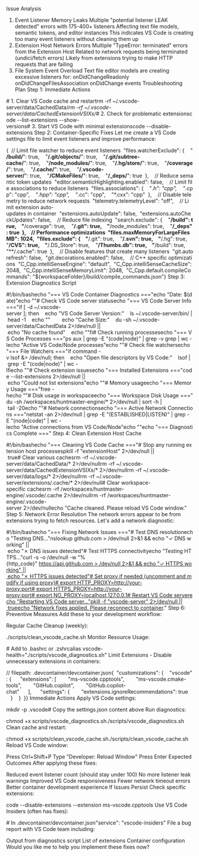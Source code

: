  Issue Analysis
1. Event Listener Memory Leaks
Multiple "potential listener LEAK detected" errors with 175-400+ listeners
Affecting text file models, semantic tokens, and editor instances
This indicates VS Code is creating too many event listeners without cleaning them up
2. Extension Host Network Errors
Multiple "TypeError: terminated" errors from the Extension Host
Related to network requests being terminated (undici/fetch errors)
Likely from extensions trying to make HTTP requests that are failing
3. File System Event Overload
Text file editor models are creating excessive listeners for:
onDidChangeReadonly
onDidChangeFilesAssociation
onDidChange events
 Troubleshooting Plan
Step 1: Immediate Actions

# 1. Clear VS Code cache and restartrm -rf ~/.vscode-server/data/CachedData/*rm -rf ~/.vscode-server/data/CachedExtensionVSIXs/*# 2. Check for problematic extensionscode --list-extensions --show-versions# 3. Start VS Code with minimal extensionscode --disable-extensions
Step 2: Container-Specific Fixes
Let me create a VS Code settings file to limit event listeners and improve performance:


{  // Limit file watcher to reduce event listeners  "files.watcherExclude": {    "**/build/**": true,    "**/.git/objects/**": true,    "**/.git/subtree-cache/**": true,    "**/node_modules/**": true,    "**/.hg/store/**": true,    "**/coverage/**": true,    "**/.cache/**": true,    "**/.vscode-server/**": true,    "**/CMakeFiles/**": true,    "**/_deps/**": true  },    // Reduce semantic token updates  "editor.semanticHighlighting.enabled": false,    // Limit file associations to reduce listeners  "files.associations": {    "*.h": "cpp",    "*.cpp": "cpp",    "*.hpp": "cpp",    "*.cc": "cpp",    "*.cxx": "cpp"  },    // Disable telemetry to reduce network requests  "telemetry.telemetryLevel": "off",    // Limit extension auto-updates in container  "extensions.autoUpdate": false,  "extensions.autoCheckUpdates": false,    // Reduce file indexing  "search.exclude": {    "**/build": true,    "**/coverage": true,    "**/.git": true,    "**/node_modules": true,    "**/_deps": true  },    // Performance optimizations  "files.maxMemoryForLargeFilesMB": 1024,  "files.exclude": {    "**/.git": true,    "**/.svn": true,    "**/.hg": true,    "**/CVS": true,    "**/.DS_Store": true,    "**/Thumbs.db": true,    "**/build": true,    "**/.cache": true  },    // Disable features that create many listeners  "git.autorefresh": false,  "git.decorations.enabled": false,    // C++ specific optimizations  "C_Cpp.intelliSenseEngine": "default",  "C_Cpp.intelliSenseCacheSize": 2048,  "C_Cpp.intelliSenseMemoryLimit": 2048,  "C_Cpp.default.compileCommands": "${workspaceFolder}/build/compile_commands.json"}
Step 3: Extension Diagnostics Script

#!/bin/bashecho "=== VS Code Container Diagnostics ==="echo "Date: $(date)"echo ""# Check VS Code server statusecho "=== VS Code Server Info ==="if [ -d ~/.vscode-server ]; then    echo "VS Code Server Version:"    ls ~/.vscode-server/bin/ | head -1    echo ""        echo "Cache Size:"    du -sh ~/.vscode-server/data/CachedData 2>/dev/null || echo "No cache found"    echo ""fi# Check running processesecho "=== VS Code Processes ==="ps aux | grep -E "(code|node)" | grep -v grep | wc -lecho "Active VS Code/Node processes"echo ""# Check file watchersecho "=== File Watchers ==="if command -v lsof &> /dev/null; then    echo "Open file descriptors by VS Code:"    lsof | grep -E "(code|node)" | wc -lfiecho ""# Check extension issuesecho "=== Installed Extensions ==="code --list-extensions 2>/dev/null || echo "Could not list extensions"echo ""# Memory usageecho "=== Memory Usage ==="free -hecho ""# Disk usage in workspaceecho "=== Workspace Disk Usage ==="du -sh /workspaces/huntmaster-engine/* 2>/dev/null | sort -h | tail -20echo ""# Network connectionsecho "=== Active Network Connections ==="netstat -an 2>/dev/null | grep -E "(ESTABLISHED|LISTEN)" | grep -E "(node|code)" | wc -lecho "Active connections from VS Code/Node"echo ""echo "=== Diagnostics Complete ==="
Step 4: Clean Extension Host Cache

#!/bin/bashecho "=== Cleaning VS Code Cache ==="# Stop any running extension host processespkill -f "extensionHost" 2>/dev/null || true# Clear various cachesrm -rf ~/.vscode-server/data/CachedData/* 2>/dev/nullrm -rf ~/.vscode-server/data/CachedExtensionVSIXs/* 2>/dev/nullrm -rf ~/.vscode-server/data/logs/* 2>/dev/nullrm -rf ~/.vscode-server/extensions/.cache/* 2>/dev/null# Clear workspace-specific cachesrm -rf /workspaces/huntmaster-engine/.vscode/.cache 2>/dev/nullrm -rf /workspaces/huntmaster-engine/.vscode-server 2>/dev/nullecho "Cache cleaned. Please reload VS Code window."
Step 5: Network Error Resolution
The network errors appear to be from extensions trying to fetch resources. Let's add a network diagnostic:


#!/bin/bashecho "=== Fixing Network Issues ==="# Test DNS resolutionecho "Testing DNS..."nslookup github.com > /dev/null 2>&1 && echo "✓ DNS working" || echo "✗ DNS issues detected"# Test HTTPS connectivityecho "Testing HTTPS..."curl -s -o /dev/null -w "%{http_code}" https://api.github.com > /dev/null 2>&1 && echo "✓ HTTPS working" || echo "✗ HTTPS issues detected"# Set proxy if needed (uncomment and modify if using proxy)# export HTTP_PROXY=http://your-proxy:port# export HTTPS_PROXY=http://your-proxy:port# export NO_PROXY=localhost,127.0.0.1# Restart VS Code serverecho "Restarting VS Code server..."pkill -f "vscode-server" 2>/dev/null || trueecho "Network fixes applied. Please reconnect to container."
Step 6: Preventive Measures
Add these to your development workflow:

Regular Cache Cleanup (weekly):


./scripts/clean_vscode_cache.sh
Monitor Resource Usage:


# Add to .bashrc or .zshrcalias vscode-health="./scripts/vscode_diagnostics.sh"
Limit Extensions - Disable unnecessary extensions in containers:


// filepath: .devcontainer/devcontainer.json{  "customizations": {    "vscode": {      "extensions": [        "ms-vscode.cpptools",        "ms-vscode.cmake-tools",        "GitHub.copilot",        "GitHub.copilot-chat"      ],      "settings": {        "extensions.ignoreRecommendations": true      }    }  }}
 Immediate Actions
Apply VS Code settings:


mkdir -p .vscode# Copy the settings.json content above
Run diagnostics:


chmod +x scripts/vscode_diagnostics.sh./scripts/vscode_diagnostics.sh
Clean cache and restart:


chmod +x scripts/clean_vscode_cache.sh./scripts/clean_vscode_cache.sh
Reload VS Code window:

Press Ctrl+Shift+P
Type "Developer: Reload Window"
Press Enter
 Expected Outcomes
After applying these fixes:

 Reduced event listener count (should stay under 100)
 No more listener leak warnings
 Improved VS Code responsiveness
 Fewer network timeout errors
 Better container development experience
 If Issues Persist
Check specific extensions:


code --disable-extensions --extension ms-vscode.cpptools
Use VS Code Insiders (often has fixes):


# In .devcontainer/devcontainer.json"service": "vscode-insiders"
File a bug report with VS Code team including:

Output from diagnostics script
List of extensions
Container configuration
Would you like me to help you implement these fixes now?